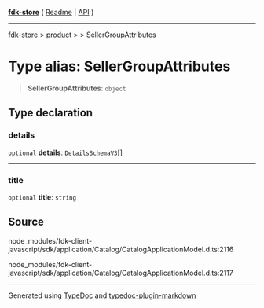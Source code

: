 [**fdk-store**](../../../README.md) ( [Readme](../../../README.md) \| [API](../../../API.md) )

---

[fdk-store](../../../API.md) > [product](../../README.md) > [<internal>](../README.md) > SellerGroupAttributes

# Type alias: SellerGroupAttributes

> **SellerGroupAttributes**: `object`

## Type declaration

### details

`optional` **details**: [`DetailsSchemaV3`](type-alias.DetailsSchemaV3.md)[]

---

### title

`optional` **title**: `string`

## Source

node_modules/fdk-client-javascript/sdk/application/Catalog/CatalogApplicationModel.d.ts:2116

node_modules/fdk-client-javascript/sdk/application/Catalog/CatalogApplicationModel.d.ts:2117

---

Generated using [TypeDoc](https://typedoc.org/) and [typedoc-plugin-markdown](https://www.npmjs.com/package/typedoc-plugin-markdown)
